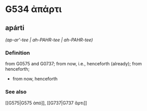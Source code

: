 # G534 ἀπάρτι

## apárti

_(ap-ar'-tee | ah-PAHR-tee | ah-PAHR-tee)_

### Definition

from G0575 and G0737; from now, i.e., henceforth (already); from henceforth; 

- from now, henceforth

### See also

[[G575|G575 ἀπό]], [[G737|G737 ἄρτι]]
